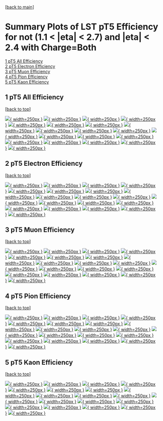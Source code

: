 [[back to main](./)]

# <a name="top"></a> Summary Plots of LST pT5 Efficiency for not (1.1 < |eta| < 2.7) and |eta| < 2.4 with Charge=Both

[1 pT5 All Efficiency](#1)<br/>[2 pT5 Electron Efficiency](#2)<br/>[3 pT5 Muon Efficiency](#3)<br/>[4 pT5 Pion Efficiency](#4)<br/>[5 pT5 Kaon Efficiency](#5)<br/>



## <a name="1"></a> 1 pT5 All Efficiency

 [[back to top](#top)]

[![](../mtv/var/pT5_vtr_0_0_eff_pt.png){ width=250px }](pT5_vtr_0_0_eff_pt.html)
[![](../mtv/var/pT5_vtr_0_0_eff_ptzoom.png){ width=250px }](pT5_vtr_0_0_eff_ptzoom.html)
[![](../mtv/var/pT5_vtr_0_0_eff_ptlow.png){ width=250px }](pT5_vtr_0_0_eff_ptlow.html)
[![](../mtv/var/pT5_vtr_0_0_eff_ptlowzoom.png){ width=250px }](pT5_vtr_0_0_eff_ptlowzoom.html)
[![](../mtv/var/pT5_vtr_0_0_eff_ptmtv.png){ width=250px }](pT5_vtr_0_0_eff_ptmtv.html)
[![](../mtv/var/pT5_vtr_0_0_eff_ptmtvzoom.png){ width=250px }](pT5_vtr_0_0_eff_ptmtvzoom.html)
[![](../mtv/var/pT5_vtr_0_0_eff_eta.png){ width=250px }](pT5_vtr_0_0_eff_eta.html)
[![](../mtv/var/pT5_vtr_0_0_eff_etazoom.png){ width=250px }](pT5_vtr_0_0_eff_etazoom.html)
[![](../mtv/var/pT5_vtr_0_0_eff_etacoarse.png){ width=250px }](pT5_vtr_0_0_eff_etacoarse.html)
[![](../mtv/var/pT5_vtr_0_0_eff_etacoarsezoom.png){ width=250px }](pT5_vtr_0_0_eff_etacoarsezoom.html)
[![](../mtv/var/pT5_vtr_0_0_eff_phi.png){ width=250px }](pT5_vtr_0_0_eff_phi.html)
[![](../mtv/var/pT5_vtr_0_0_eff_phizoom.png){ width=250px }](pT5_vtr_0_0_eff_phizoom.html)
[![](../mtv/var/pT5_vtr_0_0_eff_phicoarse.png){ width=250px }](pT5_vtr_0_0_eff_phicoarse.html)
[![](../mtv/var/pT5_vtr_0_0_eff_phicoarsezoom.png){ width=250px }](pT5_vtr_0_0_eff_phicoarsezoom.html)
[![](../mtv/var/pT5_vtr_0_0_eff_dxy.png){ width=250px }](pT5_vtr_0_0_eff_dxy.html)
[![](../mtv/var/pT5_vtr_0_0_eff_dxycoarse.png){ width=250px }](pT5_vtr_0_0_eff_dxycoarse.html)
[![](../mtv/var/pT5_vtr_0_0_eff_dxycoarsezoom.png){ width=250px }](pT5_vtr_0_0_eff_dxycoarsezoom.html)
[![](../mtv/var/pT5_vtr_0_0_eff_dz.png){ width=250px }](pT5_vtr_0_0_eff_dz.html)
[![](../mtv/var/pT5_vtr_0_0_eff_dzcoarse.png){ width=250px }](pT5_vtr_0_0_eff_dzcoarse.html)
[![](../mtv/var/pT5_vtr_0_0_eff_dzcoarsezoom.png){ width=250px }](pT5_vtr_0_0_eff_dzcoarsezoom.html)


## <a name="2"></a> 2 pT5 Electron Efficiency

 [[back to top](#top)]

[![](../mtv/var/pT5_vtr_11_0_eff_pt.png){ width=250px }](pT5_vtr_11_0_eff_pt.html)
[![](../mtv/var/pT5_vtr_11_0_eff_ptzoom.png){ width=250px }](pT5_vtr_11_0_eff_ptzoom.html)
[![](../mtv/var/pT5_vtr_11_0_eff_ptlow.png){ width=250px }](pT5_vtr_11_0_eff_ptlow.html)
[![](../mtv/var/pT5_vtr_11_0_eff_ptlowzoom.png){ width=250px }](pT5_vtr_11_0_eff_ptlowzoom.html)
[![](../mtv/var/pT5_vtr_11_0_eff_ptmtv.png){ width=250px }](pT5_vtr_11_0_eff_ptmtv.html)
[![](../mtv/var/pT5_vtr_11_0_eff_ptmtvzoom.png){ width=250px }](pT5_vtr_11_0_eff_ptmtvzoom.html)
[![](../mtv/var/pT5_vtr_11_0_eff_eta.png){ width=250px }](pT5_vtr_11_0_eff_eta.html)
[![](../mtv/var/pT5_vtr_11_0_eff_etazoom.png){ width=250px }](pT5_vtr_11_0_eff_etazoom.html)
[![](../mtv/var/pT5_vtr_11_0_eff_etacoarse.png){ width=250px }](pT5_vtr_11_0_eff_etacoarse.html)
[![](../mtv/var/pT5_vtr_11_0_eff_etacoarsezoom.png){ width=250px }](pT5_vtr_11_0_eff_etacoarsezoom.html)
[![](../mtv/var/pT5_vtr_11_0_eff_phi.png){ width=250px }](pT5_vtr_11_0_eff_phi.html)
[![](../mtv/var/pT5_vtr_11_0_eff_phizoom.png){ width=250px }](pT5_vtr_11_0_eff_phizoom.html)
[![](../mtv/var/pT5_vtr_11_0_eff_phicoarse.png){ width=250px }](pT5_vtr_11_0_eff_phicoarse.html)
[![](../mtv/var/pT5_vtr_11_0_eff_phicoarsezoom.png){ width=250px }](pT5_vtr_11_0_eff_phicoarsezoom.html)
[![](../mtv/var/pT5_vtr_11_0_eff_dxy.png){ width=250px }](pT5_vtr_11_0_eff_dxy.html)
[![](../mtv/var/pT5_vtr_11_0_eff_dxycoarse.png){ width=250px }](pT5_vtr_11_0_eff_dxycoarse.html)
[![](../mtv/var/pT5_vtr_11_0_eff_dxycoarsezoom.png){ width=250px }](pT5_vtr_11_0_eff_dxycoarsezoom.html)
[![](../mtv/var/pT5_vtr_11_0_eff_dz.png){ width=250px }](pT5_vtr_11_0_eff_dz.html)
[![](../mtv/var/pT5_vtr_11_0_eff_dzcoarse.png){ width=250px }](pT5_vtr_11_0_eff_dzcoarse.html)
[![](../mtv/var/pT5_vtr_11_0_eff_dzcoarsezoom.png){ width=250px }](pT5_vtr_11_0_eff_dzcoarsezoom.html)


## <a name="3"></a> 3 pT5 Muon Efficiency

 [[back to top](#top)]

[![](../mtv/var/pT5_vtr_13_0_eff_pt.png){ width=250px }](pT5_vtr_13_0_eff_pt.html)
[![](../mtv/var/pT5_vtr_13_0_eff_ptzoom.png){ width=250px }](pT5_vtr_13_0_eff_ptzoom.html)
[![](../mtv/var/pT5_vtr_13_0_eff_ptlow.png){ width=250px }](pT5_vtr_13_0_eff_ptlow.html)
[![](../mtv/var/pT5_vtr_13_0_eff_ptlowzoom.png){ width=250px }](pT5_vtr_13_0_eff_ptlowzoom.html)
[![](../mtv/var/pT5_vtr_13_0_eff_ptmtv.png){ width=250px }](pT5_vtr_13_0_eff_ptmtv.html)
[![](../mtv/var/pT5_vtr_13_0_eff_ptmtvzoom.png){ width=250px }](pT5_vtr_13_0_eff_ptmtvzoom.html)
[![](../mtv/var/pT5_vtr_13_0_eff_eta.png){ width=250px }](pT5_vtr_13_0_eff_eta.html)
[![](../mtv/var/pT5_vtr_13_0_eff_etazoom.png){ width=250px }](pT5_vtr_13_0_eff_etazoom.html)
[![](../mtv/var/pT5_vtr_13_0_eff_etacoarse.png){ width=250px }](pT5_vtr_13_0_eff_etacoarse.html)
[![](../mtv/var/pT5_vtr_13_0_eff_etacoarsezoom.png){ width=250px }](pT5_vtr_13_0_eff_etacoarsezoom.html)
[![](../mtv/var/pT5_vtr_13_0_eff_phi.png){ width=250px }](pT5_vtr_13_0_eff_phi.html)
[![](../mtv/var/pT5_vtr_13_0_eff_phizoom.png){ width=250px }](pT5_vtr_13_0_eff_phizoom.html)
[![](../mtv/var/pT5_vtr_13_0_eff_phicoarse.png){ width=250px }](pT5_vtr_13_0_eff_phicoarse.html)
[![](../mtv/var/pT5_vtr_13_0_eff_phicoarsezoom.png){ width=250px }](pT5_vtr_13_0_eff_phicoarsezoom.html)
[![](../mtv/var/pT5_vtr_13_0_eff_dxy.png){ width=250px }](pT5_vtr_13_0_eff_dxy.html)
[![](../mtv/var/pT5_vtr_13_0_eff_dxycoarse.png){ width=250px }](pT5_vtr_13_0_eff_dxycoarse.html)
[![](../mtv/var/pT5_vtr_13_0_eff_dxycoarsezoom.png){ width=250px }](pT5_vtr_13_0_eff_dxycoarsezoom.html)
[![](../mtv/var/pT5_vtr_13_0_eff_dz.png){ width=250px }](pT5_vtr_13_0_eff_dz.html)
[![](../mtv/var/pT5_vtr_13_0_eff_dzcoarse.png){ width=250px }](pT5_vtr_13_0_eff_dzcoarse.html)
[![](../mtv/var/pT5_vtr_13_0_eff_dzcoarsezoom.png){ width=250px }](pT5_vtr_13_0_eff_dzcoarsezoom.html)


## <a name="4"></a> 4 pT5 Pion Efficiency

 [[back to top](#top)]

[![](../mtv/var/pT5_vtr_211_0_eff_pt.png){ width=250px }](pT5_vtr_211_0_eff_pt.html)
[![](../mtv/var/pT5_vtr_211_0_eff_ptzoom.png){ width=250px }](pT5_vtr_211_0_eff_ptzoom.html)
[![](../mtv/var/pT5_vtr_211_0_eff_ptlow.png){ width=250px }](pT5_vtr_211_0_eff_ptlow.html)
[![](../mtv/var/pT5_vtr_211_0_eff_ptlowzoom.png){ width=250px }](pT5_vtr_211_0_eff_ptlowzoom.html)
[![](../mtv/var/pT5_vtr_211_0_eff_ptmtv.png){ width=250px }](pT5_vtr_211_0_eff_ptmtv.html)
[![](../mtv/var/pT5_vtr_211_0_eff_ptmtvzoom.png){ width=250px }](pT5_vtr_211_0_eff_ptmtvzoom.html)
[![](../mtv/var/pT5_vtr_211_0_eff_eta.png){ width=250px }](pT5_vtr_211_0_eff_eta.html)
[![](../mtv/var/pT5_vtr_211_0_eff_etazoom.png){ width=250px }](pT5_vtr_211_0_eff_etazoom.html)
[![](../mtv/var/pT5_vtr_211_0_eff_etacoarse.png){ width=250px }](pT5_vtr_211_0_eff_etacoarse.html)
[![](../mtv/var/pT5_vtr_211_0_eff_etacoarsezoom.png){ width=250px }](pT5_vtr_211_0_eff_etacoarsezoom.html)
[![](../mtv/var/pT5_vtr_211_0_eff_phi.png){ width=250px }](pT5_vtr_211_0_eff_phi.html)
[![](../mtv/var/pT5_vtr_211_0_eff_phizoom.png){ width=250px }](pT5_vtr_211_0_eff_phizoom.html)
[![](../mtv/var/pT5_vtr_211_0_eff_phicoarse.png){ width=250px }](pT5_vtr_211_0_eff_phicoarse.html)
[![](../mtv/var/pT5_vtr_211_0_eff_phicoarsezoom.png){ width=250px }](pT5_vtr_211_0_eff_phicoarsezoom.html)
[![](../mtv/var/pT5_vtr_211_0_eff_dxy.png){ width=250px }](pT5_vtr_211_0_eff_dxy.html)
[![](../mtv/var/pT5_vtr_211_0_eff_dxycoarse.png){ width=250px }](pT5_vtr_211_0_eff_dxycoarse.html)
[![](../mtv/var/pT5_vtr_211_0_eff_dxycoarsezoom.png){ width=250px }](pT5_vtr_211_0_eff_dxycoarsezoom.html)
[![](../mtv/var/pT5_vtr_211_0_eff_dz.png){ width=250px }](pT5_vtr_211_0_eff_dz.html)
[![](../mtv/var/pT5_vtr_211_0_eff_dzcoarse.png){ width=250px }](pT5_vtr_211_0_eff_dzcoarse.html)
[![](../mtv/var/pT5_vtr_211_0_eff_dzcoarsezoom.png){ width=250px }](pT5_vtr_211_0_eff_dzcoarsezoom.html)


## <a name="5"></a> 5 pT5 Kaon Efficiency

 [[back to top](#top)]

[![](../mtv/var/pT5_vtr_321_0_eff_pt.png){ width=250px }](pT5_vtr_321_0_eff_pt.html)
[![](../mtv/var/pT5_vtr_321_0_eff_ptzoom.png){ width=250px }](pT5_vtr_321_0_eff_ptzoom.html)
[![](../mtv/var/pT5_vtr_321_0_eff_ptlow.png){ width=250px }](pT5_vtr_321_0_eff_ptlow.html)
[![](../mtv/var/pT5_vtr_321_0_eff_ptlowzoom.png){ width=250px }](pT5_vtr_321_0_eff_ptlowzoom.html)
[![](../mtv/var/pT5_vtr_321_0_eff_ptmtv.png){ width=250px }](pT5_vtr_321_0_eff_ptmtv.html)
[![](../mtv/var/pT5_vtr_321_0_eff_ptmtvzoom.png){ width=250px }](pT5_vtr_321_0_eff_ptmtvzoom.html)
[![](../mtv/var/pT5_vtr_321_0_eff_eta.png){ width=250px }](pT5_vtr_321_0_eff_eta.html)
[![](../mtv/var/pT5_vtr_321_0_eff_etazoom.png){ width=250px }](pT5_vtr_321_0_eff_etazoom.html)
[![](../mtv/var/pT5_vtr_321_0_eff_etacoarse.png){ width=250px }](pT5_vtr_321_0_eff_etacoarse.html)
[![](../mtv/var/pT5_vtr_321_0_eff_etacoarsezoom.png){ width=250px }](pT5_vtr_321_0_eff_etacoarsezoom.html)
[![](../mtv/var/pT5_vtr_321_0_eff_phi.png){ width=250px }](pT5_vtr_321_0_eff_phi.html)
[![](../mtv/var/pT5_vtr_321_0_eff_phizoom.png){ width=250px }](pT5_vtr_321_0_eff_phizoom.html)
[![](../mtv/var/pT5_vtr_321_0_eff_phicoarse.png){ width=250px }](pT5_vtr_321_0_eff_phicoarse.html)
[![](../mtv/var/pT5_vtr_321_0_eff_phicoarsezoom.png){ width=250px }](pT5_vtr_321_0_eff_phicoarsezoom.html)
[![](../mtv/var/pT5_vtr_321_0_eff_dxy.png){ width=250px }](pT5_vtr_321_0_eff_dxy.html)
[![](../mtv/var/pT5_vtr_321_0_eff_dxycoarse.png){ width=250px }](pT5_vtr_321_0_eff_dxycoarse.html)
[![](../mtv/var/pT5_vtr_321_0_eff_dxycoarsezoom.png){ width=250px }](pT5_vtr_321_0_eff_dxycoarsezoom.html)
[![](../mtv/var/pT5_vtr_321_0_eff_dz.png){ width=250px }](pT5_vtr_321_0_eff_dz.html)
[![](../mtv/var/pT5_vtr_321_0_eff_dzcoarse.png){ width=250px }](pT5_vtr_321_0_eff_dzcoarse.html)
[![](../mtv/var/pT5_vtr_321_0_eff_dzcoarsezoom.png){ width=250px }](pT5_vtr_321_0_eff_dzcoarsezoom.html)
